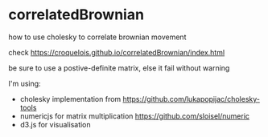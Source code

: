 # correlatedBrownian

how to use cholesky to correlate brownian movement

check https://croquelois.github.io/correlatedBrownian/index.html

be sure to use a postive-definite matrix, else it fail without warning

I'm using:
- cholesky implementation from https://github.com/lukapopijac/cholesky-tools
- numericjs for matrix multiplication https://github.com/sloisel/numeric
- d3.js for visualisation
